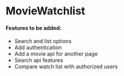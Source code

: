 # MovieWatchlist
#### Features to be added:
<ul>
<li>Search and list options</li>
<li>Add authentication</li>
<li>Add a movie api for another page</li>
<li>Search api features</li>
<li>Compare watch list with authorized users</li>
</ul>
